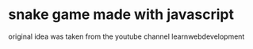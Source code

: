 # snake game made with javascript


original idea was taken from the youtube channel learnwebdevelopment
